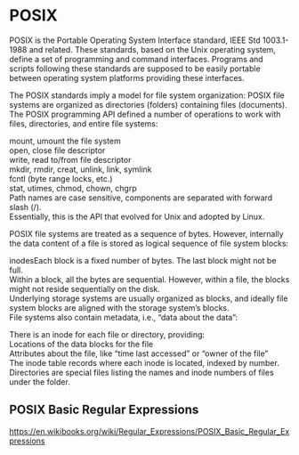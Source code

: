 # POSIX  

POSIX is the Portable Operating System Interface standard, IEEE Std 1003.1-1988 and related.  These standards, based on the Unix operating system, define a set of programming and command interfaces.  Programs and scripts following these standards are supposed to be easily portable between operating system platforms providing these interfaces.  

The POSIX standards imply a model for file system organization: POSIX file systems are organized as directories (folders) containing files (documents).  The POSIX programming API defined a number of operations to work with files, directories, and entire file systems:  
  
mount, umount the file system  
open, close file descriptor  
write, read to/from file descriptor  
mkdir, rmdir, creat, unlink, link, symlink  
fcntl (byte range locks, etc.)  
stat, utimes, chmod, chown, chgrp  
Path names are case sensitive, components are separated with forward slash (/).  
Essentially, this is the API that evolved for Unix and adopted by Linux.  

POSIX file systems are treated as a sequence of bytes.  However, internally the data content of a file is stored as logical sequence of file system blocks:

inodesEach block is a fixed number of bytes.  The last block might not be full.  
Within a block, all the bytes are sequential.  However, within a file, the blocks might not reside sequentially on the disk.  
Underlying storage systems are usually organized as blocks, and ideally file system blocks are aligned with the storage system’s blocks.  
File systems also contain metadata, i.e., “data about the data”:  

There is an inode for each file or directory, providing:  
Locations of the data blocks for the file  
Attributes about the file, like “time last accessed” or “owner of the file”  
The inode table records where each inode is located, indexed by number.  
Directories are special files listing the names and inode numbers of files under the folder.  

## POSIX Basic Regular Expressions  

<https://en.wikibooks.org/wiki/Regular_Expressions/POSIX_Basic_Regular_Expressions>
